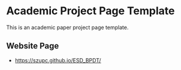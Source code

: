 # Academic Project Page Template
This is an academic paper project page template.

## Website Page

- https://szupc.github.io/ESD_BPDT/


